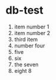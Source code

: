 # db-test

1. item number 1
2. item number 2
3. third item
4. number four
5. five
6. six
7. the seven
8. eight 8
